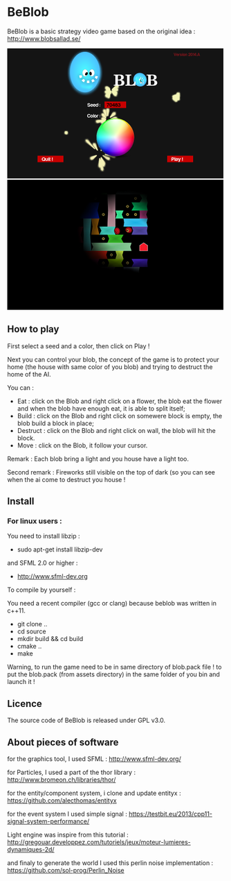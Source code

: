 # BeBlob

BeBlob is a basic strategy video game based on the original idea :
http://www.blobsallad.se/

![](images/welcome.png?raw=true)
![](images/ingame.png?raw=true)

## How to play

First select a seed and a color, then click on Play !

Next you can control your blob, the concept of the game is to protect your home (the house with same color of you blob)
and trying to destruct the home of the AI.

You can :
 * Eat : click on the Blob and right click on a flower, the blob eat the flower and when the blob have enough eat, it is able to split itself;
 * Build : click on the Blob and right click on somewere block is empty, the blob build a block in place;
 * Destruct : click on the Blob and right click on wall, the blob will hit the block.
 * Move : click on the Blob, it follow your cursor.


Remark : Each blob bring a light and you house have a light too.

Second remark : Fireworks still visible on the top of dark (so you can see when the ai come to destruct you house !

## Install

### For linux users :

You need to install libzip :
 * sudo apt-get install libzip-dev

and SFML 2.0 or higher :
 * http://www.sfml-dev.org

To compile by yourself :

You need a recent compiler (gcc or clang) because beblob was written in c++11.

 * git clone ..
 * cd source
 * mkdir build && cd build
 * cmake ..
 * make

Warning, to run the game need to be in same directory of blob.pack file !
to put the blob.pack (from assets directory) in the same folder of you bin
and launch it !

## Licence
The source code of BeBlob is released under GPL v3.0.

## About pieces of software

for the graphics tool, I used SFML :
http://www.sfml-dev.org/

for Particles, I used a part of the thor library :
http://www.bromeon.ch/libraries/thor/

for the entity/component system, i clone and update entityx :
https://github.com/alecthomas/entityx

for the event system I used simple signal :
https://testbit.eu/2013/cpp11-signal-system-performance/

Light engine was inspire from this tutorial :
http://gregouar.developpez.com/tutoriels/jeux/moteur-lumieres-dynamiques-2d/

and finaly to generate the world I used this perlin noise implementation :
https://github.com/sol-prog/Perlin_Noise

